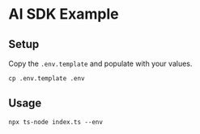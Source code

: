 # AI SDK Example

## Setup

Copy the `.env.template` and populate with your values.

```
cp .env.template .env
```

## Usage

```
npx ts-node index.ts --env
```
